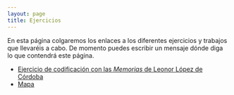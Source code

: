 ```yaml
---
layout: page
title: Ejercicios
---
```


En esta página colgaremos los enlaces a los diferentes ejercicios y trabajos que llevaréis a cabo. De momento puedes escribir un mensaje dónde diga lo que contendrá este página. 

- [Ejercicio de codificación con las *Memorias* de Leonor López de Córdoba](https://NoahBeal.github.io/ejercicios/tu_enlace.html)
- [Mapa](https://NoahBeal.github.io/ejercicios/tu_enlace.html)
